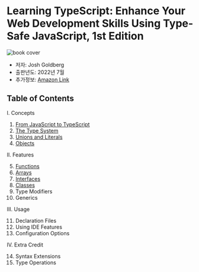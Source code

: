 # Learning TypeScript: Enhance Your Web Development Skills Using Type-Safe JavaScript, 1st Edition

![book cover](https://learning.oreilly.com/library/cover/9781098110321/250w/)

- 저자: Josh Goldberg
- 출판년도: 2022년 7월
- 추가정보: [Amazon Link](https://a.co/d/1JxfUEE)

## Table of Contents

I. Concepts

1. [From JavaScript to TypeScript](1.%20From%20JavaScript%20to%20TypeScript.md)
2. [The Type System](2.%20The%20Type%20System.md)
3. [Unions and Literals](3.%20Unions%20and%20Literals.md)
4. [Objects](4.%20Objects.md)

II. Features

5. [Functions](5.%20Functions.md)
6. [Arrays](6.%20Arrays.md)
7. [Interfaces](7.%20Interfaces.md)
8. [Classes](8.%20Classes.md)
9. Type Modifiers
10. Generics

III. Usage

11. Declaration Files
12. Using IDE Features
13. Configuration Options

IV. Extra Credit

14. Syntax Extensions
15. Type Operations

